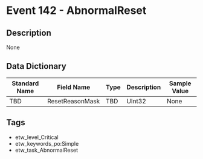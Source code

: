 # Event 142 - AbnormalReset

## Description
None

## Data Dictionary
|Standard Name|Field Name|Type|Description|Sample Value|
|---|---|---|---|---|
|TBD|ResetReasonMask|TBD|UInt32|None|None|

## Tags
* etw_level_Critical
* etw_keywords_po:Simple
* etw_task_AbnormalReset